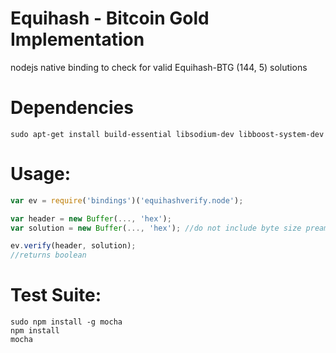 # Equihash - Bitcoin Gold Implementation
nodejs native binding to check for valid Equihash-BTG (144, 5) solutions

# Dependencies
````
sudo apt-get install build-essential libsodium-dev libboost-system-dev
````

# Usage:
````javascript
var ev = require('bindings')('equihashverify.node');

var header = new Buffer(..., 'hex');
var solution = new Buffer(..., 'hex'); //do not include byte size preamble

ev.verify(header, solution);
//returns boolean
````
# Test Suite:
````
sudo npm install -g mocha
npm install
mocha
````
